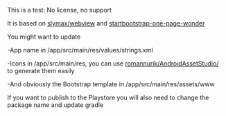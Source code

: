This is a test: No license, no support

It is based on [slymax/webview](https://github.com/slymax/webview) and [startbootstrap-one-page-wonder](https://github.com/BlackrockDigital/startbootstrap-one-page-wonder)

You might want to update 

-App name  in /app/src/main/res/values/strings.xml

-Icons in /app/src/main/res, you can use [romannurik/AndroidAssetStudio/](http://romannurik.github.io/AndroidAssetStudio/icons-launcher.html) to generate them easily

-And obviously the Bootstrap template in /app/src/main/res/assets/www

If you want to publish to the Playstore you will also need to change the package name and update gradle 
